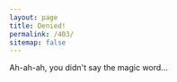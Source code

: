 ```yaml
---
layout: page
title: Denied!
permalink: /403/
sitemap: false
---
```


Ah-ah-ah, you didn't say the magic word...
